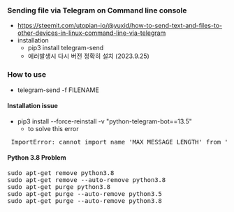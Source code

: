 ### Sending file via Telegram on Command line console
- https://steemit.com/utopian-io/@yuxid/how-to-send-text-and-files-to-other-devices-in-linux-command-line-via-telegram
- installation
  - pip3 install telegram-send
  - 에러발생시 다시 버전 정확히 설치 (2023.9.25)

### How to use
- telegram-send -f FILENAME

#### Installation issue

- pip3 install --force-reinstall -v "python-telegram-bot==13.5"
  - to solve this error
<pre> ImportError: cannot import name 'MAX_MESSAGE_LENGTH' from 'telegram.constants' (/home/user/.local/lib/python3.10/site-packages/telegram/constants.py) </pre>

#### Python 3.8 Problem
<pre>
sudo apt-get remove python3.8
sudo apt-get remove --auto-remove python3.8
sudo apt-get purge python3.8
sudo apt-get purge --auto-remove python3.5
sudo apt-get purge --auto-remove python3.8
</pre>
